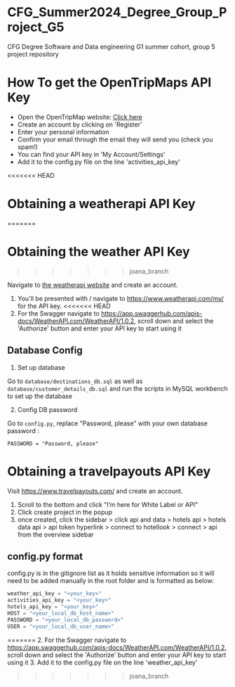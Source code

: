 # CFG_Summer2024_Degree_Group_Project_G5
CFG Degree Software and Data engineering G1 summer cohort, group 5 project repository

# How To get the OpenTripMaps API Key
- Open the OpenTripMap website: [Click here](https://dev.opentripmap.org/)
- Create an account by clicking on 'Register'
- Enter your personal information
- Confirm your email through the email they will send you (check you spam!)
- You can find your API key in 'My Account/Settings'
- Add it to the config.py file on the line 'activities_api_key'

<<<<<<< HEAD
# Obtaining a weatherapi API Key
=======
# Obtaining the weather API Key
>>>>>>> joana_branch

Navigate to [the weatherapi website](https://www.weatherapi.com/signup.aspx) and create an account.
1. You'll be presented with / navigate to https://www.weatherapi.com/my/ for the API key.
<<<<<<< HEAD
2. For the Swagger navigate to https://app.swaggerhub.com/apis-docs/WeatherAPI.com/WeatherAPI/1.0.2, scroll down and select the 'Authorize' button and enter your API key to start using it


## Database Config

1. Set up database

Go to `database/destinations_db.sql` as well as `database/customer_details_db.sql` and run the scripts in MySQL workbench
to set up the database

2. Config DB password 

Go to `config.py`, replace "Password, please" with your own database password :
```shell
PASSWORD = "Password, please"
```

# Obtaining a travelpayouts API Key

Visit https://www.travelpayouts.com/ and create an account.
1. Scroll to the bottom and click "I’m here for White Label or API"
2. Click create project in the popup 
3. once created, click the sidebar > click api and data > hotels api > hotels data api > api token hyperlink >  connect to hotellook > connect > api from the overview sidebar    

## config.py format
config.py is in the gitignore list as it holds sensitive information so it will need to be added manually in the root folder and is formatted as below:
```python
weather_api_key = "<your_key>"
activities_api_key = "<your_key>"
hotels_api_key = "<your_key>"
HOST = "<your_local_db_host_name>"
PASSWORD = "<your_local_db_password>"
USER = "<your_local_db_user_name>"
```

=======
2. For the Swagger navigate to https://app.swaggerhub.com/apis-docs/WeatherAPI.com/WeatherAPI/1.0.2, 
scroll down and select the 'Authorize' button and enter your API key to start using it
3. Add it to the config.py file on the line 'weather_api_key'
>>>>>>> joana_branch
